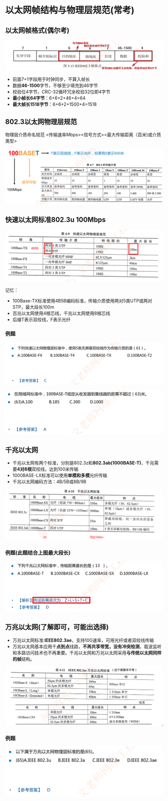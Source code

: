 # 以太网帧结构与物理层规范(常考)

## 以太网帧格式(偶尔考)

![image-20230227194333189](./assets/image-20230227194333189.png)  

- 前面7+1字段用于时钟同步，不算入帧长
- 数据**46-1500**字节，不够至少填充到46字节
- 校验位4字节，CRC-32循环冗余校验32位即4字节
- **最小帧长64字节**：6+6+2+46+4=64
- **最大帧长1518字节**：6+6+2+1500+4=1518

## 802.3以太网物理层规范

物理层介质命名规范     <传输速率Mbps><信号方式><最大传输距离（百米)或介质类型>

![image-20230227195149252](./assets/image-20230227195149252.png)

## 快速以太网标准802.3u 100Mbps

![image-20230227195222502](./assets/image-20230227195222502.png)

记忆：

- 100Base-TX标准使用4B5B编码标准，传输介质使用两对5类UTP或两对STP，最大段长100m
- 百兆以太网使用4根芯线，千兆以太网使用8根芯线
- 后缀T表示双绞线，F表示光纤

### 例题

![image-20230227195730196](./assets/image-20230227195730196.png)

![image-20230227195859278](./assets/image-20230227195859278.png)

## 千兆以太网

- 千兆以太网有两个标准，分别是802.3z和**802.3ab(1000BASE-T)**，千兆需要**4对8根**双绞线，达到100米传输
- 1000BASE-LX标准可以使用**单模和多模**光纤传输
- 千兆以太网编码方法：4B/5B或8B/9B

![image-20230227200148926](./assets/image-20230227200148926.png)

### 例题(此题结合上图最大段长)

![image-20230227200501084](./assets/image-20230227200501084.png)

## 万兆以太网(了解即可，可能出选择)

- 万兆以太网标准:**IEEE802.3ae**，支持10G速率，可用光纤或者双绞线传输
- 万兆以太网基本应用千**点到点**线路，**不再共享带宽，没有冲突检测**，载波监听和多路访问技术也不再重要。千兆以太网和万兆以太网采用**与传统以太网同样的帧**结构。

![image-20230227200400998](./assets/image-20230227200400998.png)

### 例题

![image-20230227200432824](./assets/image-20230227200432824.png)


